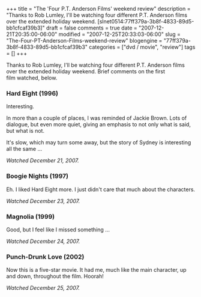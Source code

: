 +++
title = "The 'Four P.T. Anderson Films' weekend review"
description = "Thanks to Rob Lumley, I'll be watching four different P.T. Anderson films over the extended holiday weekend. [slnet0514:77ff379a-3b8f-4833-89d5-bb1cfcaf39b3]"
draft = false
comments = true
date = "2007-12-21T20:35:00-06:00"
modified = "2007-12-25T20:33:03-06:00"
slug = "The-Four-PT-Anderson-Films-weekend-review"
blogengine = "77ff379a-3b8f-4833-89d5-bb1cfcaf39b3"
categories = ["dvd / movie", "review"]
tags = []
+++

<p>
Thanks to Rob Lumley, I&#39;ll be watching four different P.T. Anderson films over the extended holiday weekend. Brief comments on the first film&nbsp;watched,&nbsp;below. 
</p>
<h3>Hard&nbsp;Eight (1996)</h3>
<p>
Interesting. 
</p>
<p>
In more than a couple of places, I was reminded of Jackie Brown. Lots of dialogue, but even more quiet, giving an emphasis to not only what is said, but what is not. 
</p>
<p>
It&#39;s slow, which may turn some away, but the story of Sydney is interesting all the same ... 
</p>
<p>
<em>Watched December 21, 2007.</em> 
</p>
<h3>Boogie Nights (1997)&nbsp;</h3>
<p>
Eh. I liked Hard Eight more. I just didn&#39;t care that much about the characters. 
</p>
<p>
<em>Watched December 23, 2007.</em> 
</p>
<h3>Magnolia (1999)</h3>
<p>
Good, but I feel like I missed something ... 
</p>
<p>
<em>Watched December 24, 2007.</em> 
</p>
<h3>Punch-Drunk Love (2002)&nbsp;</h3>
<p>
Now this is a five-star movie. It had me, much like the main character, up and down, throughout the film. Hoorah!
</p>
<p>
<em>Watched December 25, 2007.</em>
</p>


